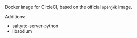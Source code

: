 Docker image for CircleCI, based on the official `openjdk` image.

Additions:

- saltyrtc-server-python
- libsodium
